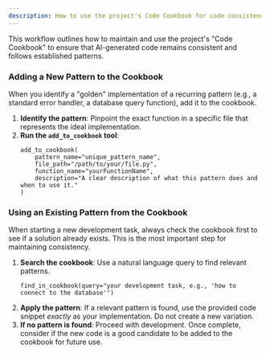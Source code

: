 ```yaml
---
description: How to use the project's Code Cookbook for code consistency.
---
```


This workflow outlines how to maintain and use the project's "Code Cookbook" to ensure that AI-generated code remains consistent and follows established patterns.

### Adding a New Pattern to the Cookbook

When you identify a "golden" implementation of a recurring pattern (e.g., a standard error handler, a database query function), add it to the cookbook.

1.  **Identify the pattern**: Pinpoint the exact function in a specific file that represents the ideal implementation.
2.  **Run the `add_to_cookbook` tool**:
    ```
    add_to_cookbook(
        pattern_name="unique_pattern_name", 
        file_path="/path/to/your/file.py", 
        function_name="yourFunctionName", 
        description="A clear description of what this pattern does and when to use it."
    )
    ```

### Using an Existing Pattern from the Cookbook

When starting a new development task, always check the cookbook first to see if a solution already exists. This is the most important step for maintaining consistency.

1.  **Search the cookbook**: Use a natural language query to find relevant patterns.
    ```
    find_in_cookbook(query="your development task, e.g., 'how to connect to the database'")
    ```
2.  **Apply the pattern**: If a relevant pattern is found, use the provided code snippet *exactly* as your implementation. Do not create a new variation.
3.  **If no pattern is found**: Proceed with development. Once complete, consider if the new code is a good candidate to be added to the cookbook for future use.
